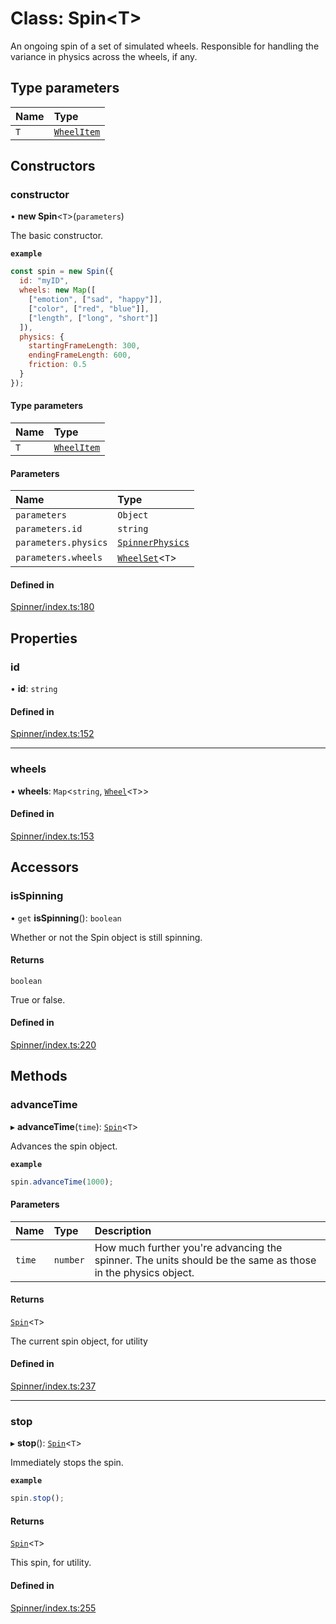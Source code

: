 # Class: Spin<T\>

An ongoing spin of a set of simulated wheels. Responsible
for handling the variance in physics across the wheels, if any.

## Type parameters

| Name | Type |
| :------ | :------ |
| `T` | [`WheelItem`](https://github.com/daniellacosse/idea-spinner/tree/main/packages/spinner/docs/README.md#wheelitem) |

## Constructors

### constructor

• **new Spin**<`T`\>(`parameters`)

The basic constructor.

**`example`**
```js
const spin = new Spin({
  id: "myID",
  wheels: new Map([
    ["emotion", ["sad", "happy"]],
    ["color", ["red", "blue"]],
    ["length", ["long", "short"]]
  ]),
  physics: {
    startingFrameLength: 300,
    endingFrameLength: 600,
    friction: 0.5
  }
});
```

#### Type parameters

| Name | Type |
| :------ | :------ |
| `T` | [`WheelItem`](https://github.com/daniellacosse/idea-spinner/tree/main/packages/spinner/docs/README.md#wheelitem) |

#### Parameters

| Name | Type |
| :------ | :------ |
| `parameters` | `Object` |
| `parameters.id` | `string` |
| `parameters.physics` | [`SpinnerPhysics`](https://github.com/daniellacosse/idea-spinner/tree/main/packages/spinner/docs/interfaces/SpinnerPhysics.md) |
| `parameters.wheels` | [`WheelSet`](https://github.com/daniellacosse/idea-spinner/tree/main/packages/spinner/docs/README.md#wheelset)<`T`\> |

#### Defined in

[Spinner/index.ts:180](https://github.com/daniellacosse/idea-spinner/blob/8aef896/packages/spinner/Spinner/index.ts#L180)

## Properties

### id

• **id**: `string`

#### Defined in

[Spinner/index.ts:152](https://github.com/daniellacosse/idea-spinner/blob/8aef896/packages/spinner/Spinner/index.ts#L152)

___

### wheels

• **wheels**: `Map`<`string`, [`Wheel`](https://github.com/daniellacosse/idea-spinner/tree/main/packages/spinner/docs/classes/Wheel.md)<`T`\>\>

#### Defined in

[Spinner/index.ts:153](https://github.com/daniellacosse/idea-spinner/blob/8aef896/packages/spinner/Spinner/index.ts#L153)

## Accessors

### isSpinning

• `get` **isSpinning**(): `boolean`

Whether or not the Spin object is still spinning.

#### Returns

`boolean`

True or false.

#### Defined in

[Spinner/index.ts:220](https://github.com/daniellacosse/idea-spinner/blob/8aef896/packages/spinner/Spinner/index.ts#L220)

## Methods

### advanceTime

▸ **advanceTime**(`time`): [`Spin`](https://github.com/daniellacosse/idea-spinner/tree/main/packages/spinner/docs/classes/Spin.md)<`T`\>

Advances the spin object.

**`example`**
```js
spin.advanceTime(1000);
```

#### Parameters

| Name | Type | Description |
| :------ | :------ | :------ |
| `time` | `number` | How much further you're advancing the spinner. The units should be the same as those in the physics object. |

#### Returns

[`Spin`](https://github.com/daniellacosse/idea-spinner/tree/main/packages/spinner/docs/classes/Spin.md)<`T`\>

The current spin object, for utility

#### Defined in

[Spinner/index.ts:237](https://github.com/daniellacosse/idea-spinner/blob/8aef896/packages/spinner/Spinner/index.ts#L237)

___

### stop

▸ **stop**(): [`Spin`](https://github.com/daniellacosse/idea-spinner/tree/main/packages/spinner/docs/classes/Spin.md)<`T`\>

Immediately stops the spin.

**`example`**
```js
spin.stop();
```

#### Returns

[`Spin`](https://github.com/daniellacosse/idea-spinner/tree/main/packages/spinner/docs/classes/Spin.md)<`T`\>

This spin, for utility.

#### Defined in

[Spinner/index.ts:255](https://github.com/daniellacosse/idea-spinner/blob/8aef896/packages/spinner/Spinner/index.ts#L255)
